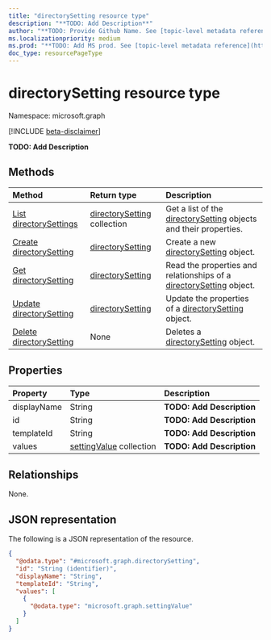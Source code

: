 ```yaml
---
title: "directorySetting resource type"
description: "**TODO: Add Description**"
author: "**TODO: Provide Github Name. See [topic-level metadata reference](https://msgo.azurewebsites.net/add/document/guidelines/metadata.html#topic-level-metadata)**"
ms.localizationpriority: medium
ms.prod: "**TODO: Add MS prod. See [topic-level metadata reference](https://msgo.azurewebsites.net/add/document/guidelines/metadata.html#topic-level-metadata)**"
doc_type: resourcePageType
---
```


# directorySetting resource type

Namespace: microsoft.graph

[!INCLUDE [beta-disclaimer](../../includes/beta-disclaimer.md)]

**TODO: Add Description**

## Methods
|Method|Return type|Description|
|:---|:---|:---|
|[List directorySettings](../api/directorysetting-list.md)|[directorySetting](../resources/directorysetting.md) collection|Get a list of the [directorySetting](../resources/directorysetting.md) objects and their properties.|
|[Create directorySetting](../api/directorysetting-post-settings.md)|[directorySetting](../resources/directorysetting.md)|Create a new [directorySetting](../resources/directorysetting.md) object.|
|[Get directorySetting](../api/directorysetting-get.md)|[directorySetting](../resources/directorysetting.md)|Read the properties and relationships of a [directorySetting](../resources/directorysetting.md) object.|
|[Update directorySetting](../api/directorysetting-update.md)|[directorySetting](../resources/directorysetting.md)|Update the properties of a [directorySetting](../resources/directorysetting.md) object.|
|[Delete directorySetting](../api/directorysetting-delete.md)|None|Deletes a [directorySetting](../resources/directorysetting.md) object.|

## Properties
|Property|Type|Description|
|:---|:---|:---|
|displayName|String|**TODO: Add Description**|
|id|String|**TODO: Add Description**|
|templateId|String|**TODO: Add Description**|
|values|[settingValue](../resources/settingvalue.md) collection|**TODO: Add Description**|

## Relationships
None.

## JSON representation
The following is a JSON representation of the resource.
<!-- {
  "blockType": "resource",
  "keyProperty": "id",
  "@odata.type": "microsoft.graph.directorySetting",
  "openType": true
}
-->
``` json
{
  "@odata.type": "#microsoft.graph.directorySetting",
  "id": "String (identifier)",
  "displayName": "String",
  "templateId": "String",
  "values": [
    {
      "@odata.type": "microsoft.graph.settingValue"
    }
  ]
}
```

